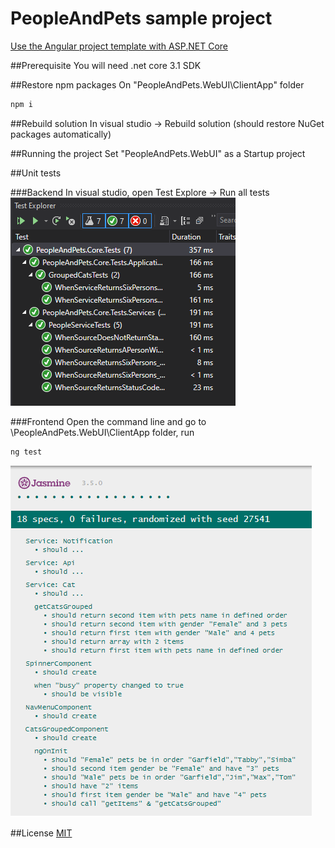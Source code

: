 # PeopleAndPets sample project
[Use the Angular project template with ASP.NET Core](https://docs.microsoft.com/en-us/aspnet/core/client-side/spa/angular?view=aspnetcore-5.0&tabs=visual-studio)

##Prerequisite
You will need .net core 3.1 SDK

##Restore npm packages
On "PeopleAndPets.WebUI\ClientApp" folder
```bash
npm i
```

##Rebuild solution
In visual studio -> Rebuild solution (should restore NuGet packages automatically)

##Running the project
Set "PeopleAndPets.WebUI" as a Startup project

##Unit tests

###Backend
In visual studio, open Test Explore -> Run all tests
![alt text](https://github.com/AsankaMawilmada/PeopleAndPets/blob/main/Screenshots/VisualStudio%202019%20Test%20Explorer.PNG?raw=true)

###Frontend
Open the command line and go to \PeopleAndPets.WebUI\ClientApp folder, run
```bash
ng test
```
![alt text](https://github.com/AsankaMawilmada/PeopleAndPets/blob/main/Screenshots/Jesmine%20unit%20tests%20results.PNG?raw=true)

##License
[MIT](https://choosealicense.com/licenses/mit/)